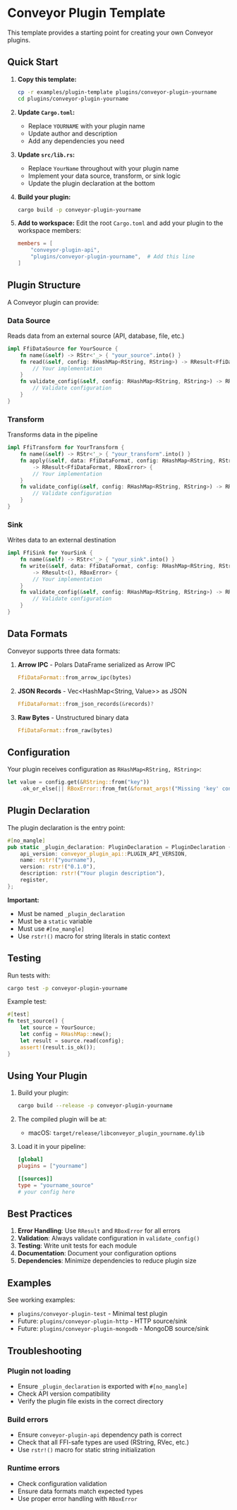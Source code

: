 # Conveyor Plugin Template

This template provides a starting point for creating your own Conveyor plugins.

## Quick Start

1. **Copy this template:**
   ```bash
   cp -r examples/plugin-template plugins/conveyor-plugin-yourname
   cd plugins/conveyor-plugin-yourname
   ```

2. **Update `Cargo.toml`:**
   - Replace `YOURNAME` with your plugin name
   - Update author and description
   - Add any dependencies you need

3. **Update `src/lib.rs`:**
   - Replace `YourName` throughout with your plugin name
   - Implement your data source, transform, or sink logic
   - Update the plugin declaration at the bottom

4. **Build your plugin:**
   ```bash
   cargo build -p conveyor-plugin-yourname
   ```

5. **Add to workspace:**
   Edit the root `Cargo.toml` and add your plugin to the workspace members:
   ```toml
   members = [
       "conveyor-plugin-api",
       "plugins/conveyor-plugin-yourname",  # Add this line
   ]
   ```

## Plugin Structure

A Conveyor plugin can provide:

### Data Source
Reads data from an external source (API, database, file, etc.)

```rust
impl FfiDataSource for YourSource {
    fn name(&self) -> RStr<'_> { "your_source".into() }
    fn read(&self, config: RHashMap<RString, RString>) -> RResult<FfiDataFormat, RBoxError> {
        // Your implementation
    }
    fn validate_config(&self, config: RHashMap<RString, RString>) -> RResult<(), RBoxError> {
        // Validate configuration
    }
}
```

### Transform
Transforms data in the pipeline

```rust
impl FfiTransform for YourTransform {
    fn name(&self) -> RStr<'_> { "your_transform".into() }
    fn apply(&self, data: FfiDataFormat, config: RHashMap<RString, RString>)
        -> RResult<FfiDataFormat, RBoxError> {
        // Your implementation
    }
    fn validate_config(&self, config: RHashMap<RString, RString>) -> RResult<(), RBoxError> {
        // Validate configuration
    }
}
```

### Sink
Writes data to an external destination

```rust
impl FfiSink for YourSink {
    fn name(&self) -> RStr<'_> { "your_sink".into() }
    fn write(&self, data: FfiDataFormat, config: RHashMap<RString, RString>)
        -> RResult<(), RBoxError> {
        // Your implementation
    }
    fn validate_config(&self, config: RHashMap<RString, RString>) -> RResult<(), RBoxError> {
        // Validate configuration
    }
}
```

## Data Formats

Conveyor supports three data formats:

1. **Arrow IPC** - Polars DataFrame serialized as Arrow IPC
   ```rust
   FfiDataFormat::from_arrow_ipc(bytes)
   ```

2. **JSON Records** - Vec<HashMap<String, Value>> as JSON
   ```rust
   FfiDataFormat::from_json_records(&records)?
   ```

3. **Raw Bytes** - Unstructured binary data
   ```rust
   FfiDataFormat::from_raw(bytes)
   ```

## Configuration

Your plugin receives configuration as `RHashMap<RString, RString>`:

```rust
let value = config.get(&RString::from("key"))
    .ok_or_else(|| RBoxError::from_fmt(&format_args!("Missing 'key' config")))?;
```

## Plugin Declaration

The plugin declaration is the entry point:

```rust
#[no_mangle]
pub static _plugin_declaration: PluginDeclaration = PluginDeclaration {
    api_version: conveyor_plugin_api::PLUGIN_API_VERSION,
    name: rstr!("yourname"),
    version: rstr!("0.1.0"),
    description: rstr!("Your plugin description"),
    register,
};
```

**Important:**
- Must be named `_plugin_declaration`
- Must be a `static` variable
- Must use `#[no_mangle]`
- Use `rstr!()` macro for string literals in static context

## Testing

Run tests with:
```bash
cargo test -p conveyor-plugin-yourname
```

Example test:
```rust
#[test]
fn test_source() {
    let source = YourSource;
    let config = RHashMap::new();
    let result = source.read(config);
    assert!(result.is_ok());
}
```

## Using Your Plugin

1. Build your plugin:
   ```bash
   cargo build --release -p conveyor-plugin-yourname
   ```

2. The compiled plugin will be at:
   - macOS: `target/release/libconveyor_plugin_yourname.dylib`

3. Load it in your pipeline:
   ```toml
   [global]
   plugins = ["yourname"]

   [[sources]]
   type = "yourname_source"
   # your config here
   ```

## Best Practices

1. **Error Handling**: Use `RResult` and `RBoxError` for all errors
2. **Validation**: Always validate configuration in `validate_config()`
3. **Testing**: Write unit tests for each module
4. **Documentation**: Document your configuration options
5. **Dependencies**: Minimize dependencies to reduce plugin size

## Examples

See working examples:
- `plugins/conveyor-plugin-test` - Minimal test plugin
- Future: `plugins/conveyor-plugin-http` - HTTP source/sink
- Future: `plugins/conveyor-plugin-mongodb` - MongoDB source/sink

## Troubleshooting

### Plugin not loading
- Ensure `_plugin_declaration` is exported with `#[no_mangle]`
- Check API version compatibility
- Verify the plugin file exists in the correct directory

### Build errors
- Ensure `conveyor-plugin-api` dependency path is correct
- Check that all FFI-safe types are used (RString, RVec, etc.)
- Use `rstr!()` macro for static string initialization

### Runtime errors
- Check configuration validation
- Ensure data formats match expected types
- Use proper error handling with `RBoxError`
